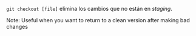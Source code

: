 `git checkout [file]` elimina los cambios que no están en _staging_.

Note:
    Useful when you want to return to a clean version after making bad changes
